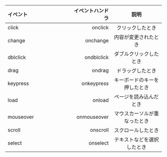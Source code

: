 | イベント　　　　　　　　　 | イベントハンドラ  | 説明                   |
|:-----------|-------------:|:------------------:   |
| click	     | onclick      | クリックしたとき           |
| change     | onchange     | 内容が変更されたとき      |
| dblclick	 | ondblclick	  | ダブルクリックしたとき      |
| drag       | ondrag       | ドラッグしたとき           |
| keypress	 | onkeypress	  | キーボードのキーを押したとき |
| load       | onload       | ページを読み込んだとき     |
| mouseover  | onmouseover  | マウスカーソルが重なったとき |
| scroll	   | onscroll	    | スクロールしたとき         |
| select     | onselect	    | テキストなどを選択したとき   |
